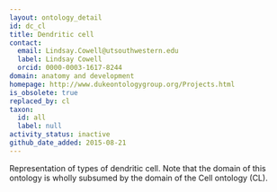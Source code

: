 ```yaml
---
layout: ontology_detail
id: dc_cl
title: Dendritic cell
contact:
  email: Lindsay.Cowell@utsouthwestern.edu
  label: Lindsay Cowell
  orcid: 0000-0003-1617-8244
domain: anatomy and development
homepage: http://www.dukeontologygroup.org/Projects.html
is_obsolete: true
replaced_by: cl
taxon:
  id: all
  label: null
activity_status: inactive
github_date_added: 2015-08-21
---
```


Representation of types of dendritic cell. Note that the domain of this ontology is wholly subsumed by the domain of the Cell ontology (CL).
